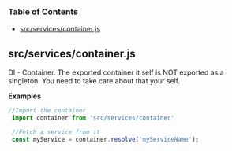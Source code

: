 <!-- Generated by documentation.js. Update this documentation by updating the source code. -->

### Table of Contents

-   [src/services/container.js](#srcservicescontainerjs)

## src/services/container.js

DI - Container. The exported container it self is NOT exported as a singleton. You need to take care about that your self.

**Examples**

```javascript
//Import the container
 import container from 'src/services/container'

 //Fetch a service from it
 const myService = container.resolve('myServiceName');
```
